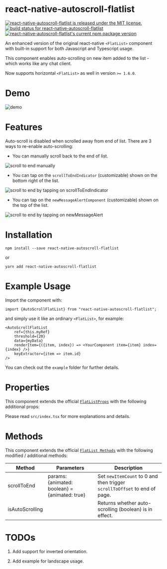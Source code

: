 # react-native-autoscroll-flatlist

[![react-native-autoscroll-flatlist is released under the MIT license.](https://img.shields.io/badge/license-MIT-blue.svg)](https://github.com/RageBill/react-native-autoscroll-flatlist/blob/master/LICENSE)
[![build status for react-native-autoscroll-flatlist](https://travis-ci.org/RageBill/react-native-autoscroll-flatlist.svg?branch=master)](https://travis-ci.org/RageBill/react-native-autoscroll-flatlist)
[![react-native-autoscroll-flatlist's current npm package version](https://badge.fury.io/js/react-native-autoscroll-flatlist.svg)](https://www.npmjs.org/package/react-native-autoscroll-flatlist)

An enhanced version of the original react-native `<FlatList>` component with built-in support for both Javascript and Typescript usage.

This component enables auto-scrolling on new item added to the list - which works like any chat client.

Now supports horizontal `<FlatList>` as well in version `>= 1.6.0`.

# Demo

![demo](https://github.com/RageBill/react-native-autoscroll-flatlist/blob/master/demo/autoscroll.gif?raw=true)

# Features

Auto-scroll is disabled when scrolled away from end of list. There are 3 ways to re-enable auto-scrolling:

- You can manually scroll back to the end of list.

![scroll to end manually](https://github.com/RageBill/react-native-autoscroll-flatlist/blob/master/demo/selfScrollToEnd.gif?raw=true)

- You can tap on the `scrollToEndIndicator` (customizable) shown on the bottom right of the list.

![scroll to end by tapping on scrollToEndIndicator](https://github.com/RageBill/react-native-autoscroll-flatlist/blob/master/demo/scrollToEndIndicator.gif?raw=true)

- You can tap on the `newMessageAlertComponent` (customizable) shown on the top of the list.

![scroll to end by tapping on newMessageAlert](https://github.com/RageBill/react-native-autoscroll-flatlist/blob/master/demo/newMessageAlert.gif?raw=true)

# Installation

```
npm install --save react-native-autoscroll-flatlist
```

or

```
yarn add react-native-autoscroll-flatlist
```

# Example Usage

Import the component with:

```
import {AutoScrollFlatList} from "react-native-autoscroll-flatlist";
```

and simply use it like an ordinary `<FlatList>`, for example:

```
<AutoScrollFlatList
    ref={this.myRef}
    threshold={20}
    data={myData}
    renderItem={({item, index}) => <YourComponent item={item} index={index} />}
    keyExtractor={item => item.id}
/>
```

You can check out the `example` folder for further details.

# Properties

This component extends the official [`FlatListProps`](https://facebook.github.io/react-native/docs/flatlist) with the following additional props:

Please read `src/index.tsx` for more explanations and details.

# Methods

This component extends the official [`FlatList Methods`](https://facebook.github.io/react-native/docs/flatlist) with the following modified / additional methods:

| Method          | Parameters                                     | Description                                                               |
| --------------- | ---------------------------------------------- | ------------------------------------------------------------------------- |
| scrollToEnd     | params: {animated: boolean} = {animated: true} | Set `newItemCount` to 0 and then trigger `scrollToOffset` to end of page. |
| isAutoScrolling |                                                | Returns whether auto-scrolling (boolean) is in effect.                    |

# TODOs

1. Add support for inverted orientation.

2. Add example for landscape usage.
